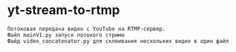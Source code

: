 # yt-stream-to-rtmp
    Потоковая передача видео с YouTube на RTMP-сервер.
    Файл mainV1.py запуск потокого стрима
    Файд video_concatenator.py для склеивания нескольких видео в один файл
